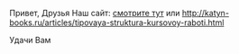 Привет, Друзья
Наш сайт: [смотрите
тут](http://izmail-city.org/other-city/12379-pokupka-kursovyh-v-zachete)
или
<http://katyn-books.ru/articles/tipovaya-struktura-kursovoy-raboti.html>

Удачи Вам